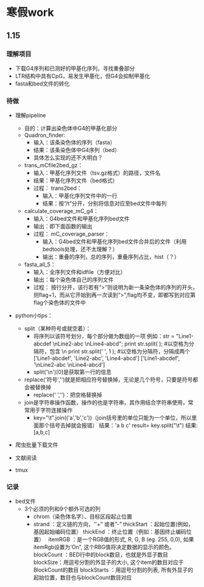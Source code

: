 # 寒假work

## 1.15
### 理解项目
+ 下载G4序列和已测好的甲基化序列，寻找重叠部分
+ LTR结构中具有CpG，易发生甲基化，但G4会抑制甲基化
+ fasta和bed文件的转化
### 待做
+ 理解pipeline
    + 目的：计算出染色体中G4的甲基化部分
    + Quadron_finder:
        + 输入：该条染色体的序列（fasta）
        + 结果：该条染色体中G4序列（bed）
        + 具体怎么实现的还不大明白？
    + trans_mCfile2bed_gz：
        + 输入：甲基化序列文件（tsv.gz格式）的路径，文件名
        + 结果：甲基化序列文件（bed格式）
        + 过程：
            trans2bed：
            + 输入：甲基化序列文件中的一行
            + 结果：按“/t”分开，分别将信息对应至bed文件中每列
    + calculate_coverage_mC_g4：
        + 输入：G4bed文件和甲基化序列bed文件
        + 输出：即下面函数的输出
        + 过程：
            mC_coverage_parser：
            + 输入：G4bed文件和甲基化序列bed文件合并后的文件（利用bedtools处理，还不太理解？）
            + 输出：重叠的序列，总的序列，重叠序列占比，hist（？）
   + fasta_all_5：
        + 输入：全序列文件和idfile（方便对比）
        + 输出：每个染色体自己的序列文件
        + 过程：
            按行分开，该行若有“>”则说明为新一条染色体的序列的开头，则flag+1，而从它开始到再一次读到“>”,flag均不变，即都写到对应第flag个染色体的文件中
+ python小tips：
    + split（某种符号或就空着）：
        + 将序列以该符号划分，每个部分做为数组的一项
        例如：str = "Line1-abcdef \nLine2-abc \nLine4-abcd";
         print str.split( ); 
         #以空格为分隔符，包含 \n 
         print str.split(' ', 1 ); 
         #以空格为分隔符，分隔成两个
        ['Line1-abcdef', 'Line2-abc', 'Line4-abcd']
        ['Line1-abcdef', '\nLine2-abc \nLine4-abcd']
        + split('\n')[0]是获取第一行的信息
    + replace('符号','')就是把相应符号替换掉，无论是几个符号，只要是符号都会被替换掉
        + replace(' ','')：把空格替换掉
    + join是字符串操作函数，操作的也是字符串，其作用结合字符串使用，常常用于字符连接操作
        + key="\t".join(('a','b','c'))（join括号里的单位只能为一个单位，所以里面那个括号去掉就会报错）
        结果：'a b c'
           result= key.split("\t") 
        结果:[a,b,c]

+ 爬虫批量下载文件
+ 文献阅读
+ tmux
### 记录
+ bed文件
    + 3个必须的列和9个额外可选的列
        + chrom（染色体名字）、目标区段起止位置
        + strand ：定义链的方向，''+” 或者”-”
    thickStart ：起始位置(例如，基因起始编码位置）
    thickEnd ：终止位置（例如：基因终止编码位置）　
    itemRGB ：是一个RGB值的形式, R, G, B (eg. 255, 0,0), 如果itemRgb设置为'On”, 这个RBG值将决定数据的显示的颜色。
    blockCount ：BED行中的block数目，也就是外显子数目
    blockSize：用逗号分割的外显子的大小, 这个item的数目对应于BlockCount的数目
    blockStarts ：用逗号分割的列表, 所有外显子的起始位置，数目也与blockCount数目对应
